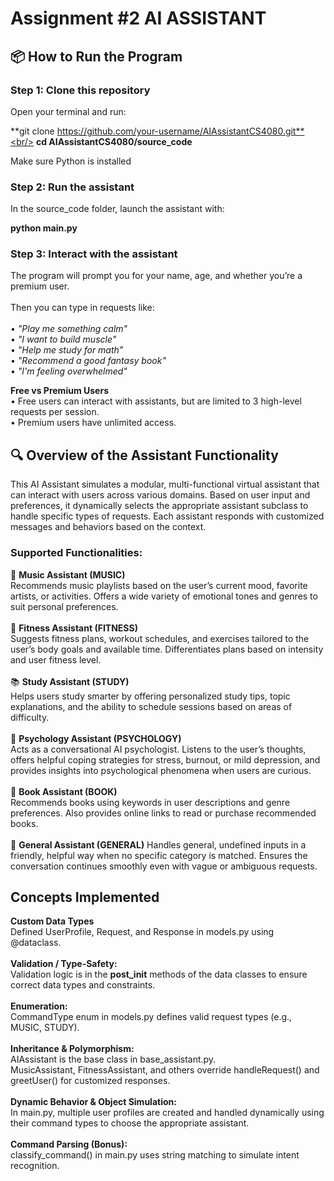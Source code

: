 # Assignment #2 AI ASSISTANT

## 📦 How to Run the Program

### Step 1: Clone this repository
Open your terminal and run:

**git clone https://github.com/your-username/AIAssistantCS4080.git**<br/>
**cd AIAssistantCS4080/source_code**

Make sure Python is installed

### Step 2: Run the assistant
In the source_code folder, launch the assistant with:

**python main.py**

### Step 3: Interact with the assistant
The program will prompt you for your name, age, and whether you’re a premium user.<br/>
<br/>
Then you can type in requests like:<br/>
<br/>
	•	_"Play me something calm"_<br/>
	•	_"I want to build muscle"_<br/>
	•	_"Help me study for math"_<br/>
	•	_"Recommend a good fantasy book"_<br/>
	•	_"I'm feeling overwhelmed"_<br/>

**Free vs Premium Users**<br/>
	•	Free users can interact with assistants, but are limited to 3 high-level requests per session.<br/>
	•	Premium users have unlimited access.<br/>

## 🔍 Overview of the Assistant Functionality

This AI Assistant simulates a modular, multi-functional virtual assistant that can interact with users across various domains. Based on user input and preferences, it dynamically selects the appropriate assistant subclass to handle specific types of requests. Each assistant responds with customized messages and behaviors based on the context.<br/>

### Supported Functionalities:
🎵 **Music Assistant (MUSIC)** <br/>
Recommends music playlists based on the user’s current mood, favorite artists, or activities. Offers a wide variety of emotional tones and genres to suit personal preferences.<br/>
<br/>
💪 **Fitness Assistant (FITNESS)** <br/>
Suggests fitness plans, workout schedules, and exercises tailored to the user’s body goals and available time. Differentiates plans based on intensity and user fitness level. <br/>
<br/>
📚 **Study Assistant (STUDY)** <br/>
Helps users study smarter by offering personalized study tips, topic explanations, and the ability to schedule sessions based on areas of difficulty. <br/>
<br/>
🧠 **Psychology Assistant (PSYCHOLOGY)** <br/>
Acts as a conversational AI psychologist. Listens to the user’s thoughts, offers helpful coping strategies for stress, burnout, or mild depression, and provides insights into psychological phenomena when users are curious. <br/>
<br/>
📖 **Book Assistant (BOOK)** <br/>
Recommends books using keywords in user descriptions and genre preferences. Also provides online links to read or purchase recommended books. <br/>
<br/>
💬 **General Assistant (GENERAL)**
Handles general, undefined inputs in a friendly, helpful way when no specific category is matched. Ensures the conversation continues smoothly even with vague or ambiguous requests.

## Concepts Implemented <br/>
**Custom Data Types** <br/>
Defined UserProfile, Request, and Response in models.py using @dataclass. <br/>
<br/>
**Validation / Type-Safety:** <br/>
Validation logic is in the __post_init__ methods of the data classes to ensure correct data types and constraints. <br/>
<br/>
**Enumeration:** <br/>
CommandType enum in models.py defines valid request types (e.g., MUSIC, STUDY). <br/>
<br/>
**Inheritance & Polymorphism:** <br/>
AIAssistant is the base class in base_assistant.py. <br/>
MusicAssistant, FitnessAssistant, and others override handleRequest() and greetUser() for customized responses. <br/>
<br/>
**Dynamic Behavior & Object Simulation:** <br/>
In main.py, multiple user profiles are created and handled dynamically using their command types to choose the appropriate assistant. <br/>
<br/>
**Command Parsing (Bonus):** <br/>
classify_command() in main.py uses string matching to simulate intent recognition. <br/>
